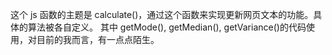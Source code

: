 这个 js 函数的主题是 calculate()，通过这个函数来实现更新网页文本的功能。具体的算法被各自定义。
其中 getMode(), getMedian(), getVariance()的代码使用，对目前的我而言，有一点点陌生。

